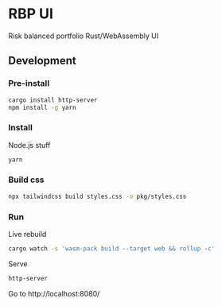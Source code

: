 # RBP UI

Risk balanced portfolio Rust/WebAssembly UI

## Development

### Pre-install

```sh
cargo install http-server
npm install -g yarn
```

### Install

Node.js stuff

```sh
yarn
```

### Build css

```sh
npx tailwindcss build styles.css -o pkg/styles.css
```

### Run

Live rebuild

```sh
cargo watch -s 'wasm-pack build --target web && rollup -c'
```

Serve

```sh
http-server
```

Go to http://localhost:8080/
